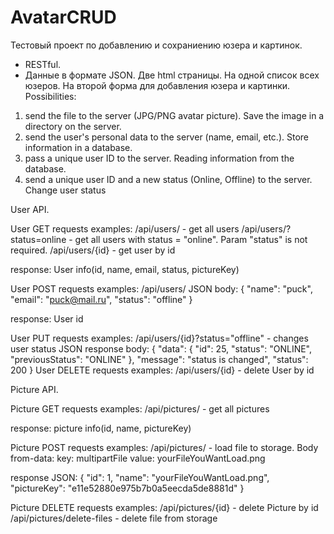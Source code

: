 # AvatarCRUD

Тестовый проект по добавлению и сохраниению юзера и картинок.
- RESTful.
- Данные в формате JSON.
Две html страницы. На одной список всех юзеров. На второй форма для добавления юзера и картинки.
Possibilities:
1. send the file to the server (JPG/PNG avatar picture). Save the image in a directory on the server.
2. send the user's personal data to the server (name, email, etc.). Store information in a database.
3. pass a unique user ID to the server. Reading information from the database.
4. send a unique user ID and a new status (Online, Offline) to the server. Change user status

User API.

User GET requests examples:
  /api/users/ - get all users
  /api/users/?status=online - get all users with status = "online". Param "status" is not required.
  /api/users/{id} - get user by id
  
  response: User info(id, name, email, status, pictureKey)
  
User POST requests examples:
  /api/users/
  JSON body:
  {
    "name": "puck",
    "email": "puck@mail.ru",
    "status": "offline"
  }
  
  response: User id
 
 User PUT requests examples:
  /api/users/{id}?status="offline" - changes user status
  JSON response body:
  {
    "data": {
        "id": 25,
        "status": "ONLINE",
        "previousStatus": "ONLINE"
    },
    "message": "status is changed",
    "status": 200
  }
User DELETE requests examples:
  /api/users/{id} - delete User by id
  
Picture API.
  
Picture GET requests examples:
  /api/pictures/ - get all pictures
  
  response: picture info(id, name, pictureKey)
  
Picture POST requests examples:
  /api/pictures/ - load file to storage. 
  Body from-data:
  key: multipartFile
  value: yourFileYouWantLoad.png
  
  response JSON:
  {
    "id": 1,
    "name": "yourFileYouWantLoad.png",
    "pictureKey": "e11e52880e975b7b0a5eecda5de8881d"
  }
 
Picture DELETE requests examples:
  /api/pictures/{id} - delete Picture by id
  /api/pictures/delete-files - delete file from storage
